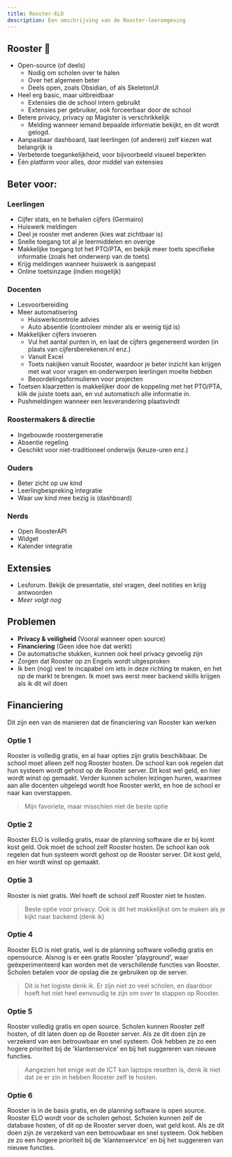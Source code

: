 ```yaml
---
title: Rooster-ELO
description: Een omschrijving van de Rooster-leeromgeving
---
```


## Rooster 🐓

- Open-source (of deels)
	- Nodig om scholen over te halen
	- Over het algemeen beter
	- Deels open, zoals Obsidian, of als SkeletonUI
- Heel erg basic, maar uitbreidbaar
	- Extensies die de school intern gebruikt
	- Extensies per gebruiker, ook forceerbaar door de school 
- Betere privacy, privacy op Magister is verschrikkelijk 
	- Melding wanneer iemand bepaalde informatie bekijkt, en dit wordt gelogd.
- Aanpasbaar dashboard, laat leerlingen (of anderen) zelf kiezen wat belangrijk is
- Verbeterde toegankelijkheid, voor bijvoorbeeld visueel beperkten 
- Één platform voor alles, door middel van extensies 

## Beter voor:

### Leerlingen

- Cijfer stats, en te behalen cijfers (Germairo)
- Huiswerk meldingen 
- Deel je rooster met anderen (kies wat zichtbaar is)
- Snelle toegang tot al je leermiddelen en overige 
- Makkelijke toegang tot het PTO/PTA, en bekijk meer toets specifieke informatie (zoals het onderwerp van de toets)
- Krijg meldingen wanneer huiswerk is aangepast
- Online toetsinzage (indien mogelijk)

### Docenten

- Lesvoorbereiding
- Meer automatisering
	- Huiswerkcontrole advies
	- Auto absentie (controleer minder als er weinig tijd is)
- Makkelijker cijfers invoeren
	- Vul het aantal punten in, en laat de cijfers gegenereerd worden (in plaats van cijfersberekenen.nl enz.)
	- Vanuit Excel
	- Toets nakijken vanuit Rooster, waardoor je beter inzicht kan krijgen met wat voor vragen en onderwerpen leerlingen moeite hebben
	- Beoordelingsformulieren voor projecten 
- Toetsen klaarzetten is makkelijker door de koppeling met het PTO/PTA, klik de juiste toets aan, en vul automatisch alle informatie in.
- Pushmeldingen wanneer een lesverandering plaatsvindt

### Roostermakers & directie

- Ingebouwde roostergeneratie
- Absentie regeling
- Geschikt voor niet-traditioneel onderwijs (keuze-uren enz.)

### Ouders

- Beter zicht op uw kind
- Leerlingbespreking integratie
- Waar uw kind mee bezig is (dashboard)

### Nerds

- Open RoosterAPI
- Widget
- Kalender integratie

## Extensies

- Lesforum. Bekijk de presentatie, stel vragen, deel notities en krijg antwoorden
- *Meer volgt nog*

## Problemen

- **Privacy & veiligheid** (Vooral wanneer open source)
- **Financiering** (Geen idee hoe dat werkt)
- De automatische stukken, kunnen ook heel privacy gevoelig zijn
- Zorgen dat Rooster op zn Engels wordt uitgesproken 
- Ik ben (nog) veel te incapabel om iets in deze richting te maken, en het op de markt te brengen. Ik moet sws eerst meer backend skills krijgen als ik dit wil doen
## Financiering 

Dit zijn een van de manieren dat de financiering van Rooster kan werken

### Optie 1

Rooster is volledig gratis, en al haar opties zijn gratis beschikbaar. De school moet alleen zelf nog Rooster hosten.
De school kan ook regelen dat hun systeem wordt gehost op de Rooster server. Dit kost wel geld, en hier wordt winst op gemaakt.
Verder kunnen scholen lezingen huren, waarmee aan alle docenten uitgelegd wordt hoe Rooster werkt, en hoe de school er naar kan overstappen.

>Mijn favoriete, maar misschien niet de beste optie

### Optie 2

Rooster ELO is volledig gratis, maar de planning software die er bij komt kost geld.
Ook moet de school zelf Rooster hosten.
De school kan ook regelen dat hun systeem wordt gehost op de Rooster server. Dit kost geld, en hier wordt winst op gemaakt.

### Optie 3

Rooster is niet gratis. Wel hoeft de school zelf Rooster niet te hosten. 

>Beste optie voor privacy. Ook is dit het makkelijkst om te maken als je kijkt naar backend (denk ik)

### Optie 4

Rooster ELO is niet gratis, wel is de planning software volledig gratis en opensource. Alsnog is er een gratis Rooster 'playground', waar geëxperimenteerd kan worden met de verschillende functies van Rooster. Scholen betalen voor de opslag die ze gebruiken op de server.

>Dit is het logiste denk ik. Er zijn niet zo veel scholen, en daardoor hoeft het niet heel eenvoudig te zijn om over te stappen op Rooster.

### Optie 5

Rooster volledig gratis en open source. Scholen kunnen Rooster zelf hosten, of dit laten doen op de Rooster server. Als ze dit doen zijn ze verzekerd van een betrouwbaar en snel systeem. Ook hebben ze zo een hogere prioriteit bij de 'klantenservice' en bij het suggereren van nieuwe functies.

>Aangezien het enige wat de ICT kan laptops resetten is, denk ik niet dat ze er zin in hebben Rooster zelf te hosten. 

### Optie 6

Rooster is in de basis gratis, en de planning software is open source. Rooster ELO wordt voor de scholen gehost. Scholen kunnen zelf de database hosten, of dit op de Rooster server doen, wat geld kost. Als ze dit doen zijn ze verzekerd van een betrouwbaar en snel systeem. Ook hebben ze zo een hogere prioriteit bij de 'klantenservice' en bij het suggereren van nieuwe functies.
